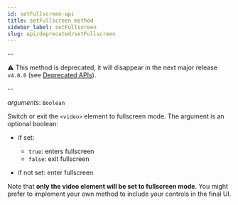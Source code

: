 ```yaml
---
id: setFullscreen-api
title: setFullscreen method
sidebar_label: setFullscreen
slug: api/deprecated/setFullscreen
---
```


--

:warning: This method is deprecated, it will disappear in the next major
release `v4.0.0` (see [Deprecated APIs](./deprecated.md)).

--

_arguments_: `Boolean`

Switch or exit the `<video>` element to fullscreen mode. The argument is an
optional boolean:

- if set:

  - `true`: enters fullscreen
  - `false`: exit fullscreen

- if not set: enter fullscreen

Note that **only the video element will be set to fullscreen mode**. You might
prefer to implement your own method to include your controls in the final UI.
